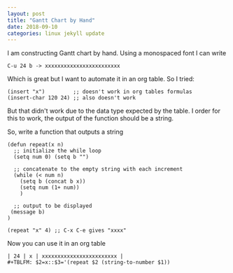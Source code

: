 ```yaml
---
layout: post
title: "Gantt Chart by Hand"
date: 2018-09-10
categories: linux jekyll update
---
```


I am constructing Gantt chart by hand. Using a monospaced font I can write

```
C-u 24 b -> xxxxxxxxxxxxxxxxxxxxxxxx
```

Which is great but I want to automate it in an org table.  So I tried:

``` elisp
(insert "x")         ;; doesn't work in org tables formulas
(insert-char 120 24) ;; also doesn't work
```

But that didn't work due to the data type expected by the table. I order for this to work, the output of the function should be a string. 

So, write a function that outputs a string

``` elisp
(defun repeat(x n)
  ;; initialize the while loop
  (setq num 0) (setq b "")

  ;; concatenate to the empty string with each increment
  (while (< num n)
    (setq b (concat b x))
    (setq num (1+ num))
    )

  ;; output to be displayed
 (message b)
)

(repeat "x" 4) ;; C-x C-e gives "xxxx"
```
Now you can use it in an org table

```
| 24 | x | xxxxxxxxxxxxxxxxxxxxxxxx |
#+TBLFM: $2=x::$3='(repeat $2 (string-to-number $1))
```
